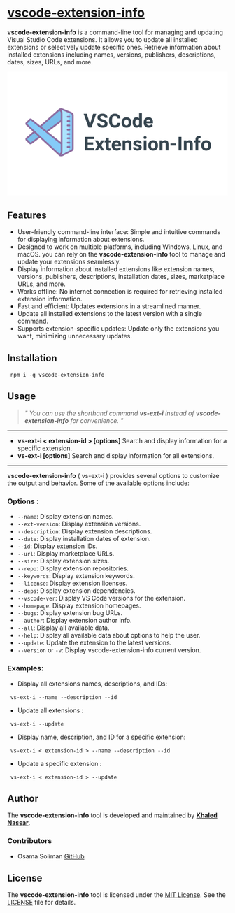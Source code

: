 # [vscode-extension-info ](https://www.npmjs.com/package/vscode-extension-info)

**vscode-extension-info** is a command-line tool for managing and updating Visual Studio Code extensions. It allows you to update all installed extensions or selectively update specific ones. Retrieve information about installed extensions including names, versions, publishers, descriptions, dates, sizes, URLs, and more.

![Tool Logo](logo.png)
## Features

- User-friendly command-line interface: Simple and intuitive commands for displaying information about extensions.
- Designed to work on multiple platforms, including Windows, Linux, and macOS. you can rely on the **vscode-extension-info** tool to manage and update your extensions seamlessly.
- Display information about installed extensions like extension names, versions, publishers, descriptions, installation dates, sizes, marketplace URLs, and more.
- Works offline: No internet connection is required for retrieving installed extension information.
- Fast and efficient: Updates extensions in a streamlined manner.
- Update all installed extensions to the latest version with a single command.
- Supports extension-specific updates: Update only the extensions you want, minimizing unnecessary updates.

## Installation
```
 npm i -g vscode-extension-info
```
## Usage

> *" You can use the shorthand command **vs-ext-i** instead of **vscode-extension-info** for convenience. "*

---
- **vs-ext-i < extension-id > [options]**    Search and display information for a specific extension.
- **vs-ext-i [options]**                   Search and display information for all extensions.
---

**vscode-extension-info** ( vs-ext-i ) provides several options to customize the output and behavior. Some of the available options include:
### Options :
- `--name`: Display extension names.
- `--ext-version`: Display extension versions.
- `--description`: Display extension descriptions.
- `--date`: Display installation dates of extension.
- `--id`: Display extension IDs.
- `--url`: Display marketplace URLs.
- `--size`: Display extension sizes.
- `--repo`: Display extension repositories.
- `--keywords`: Display extension keywords.
- `--license`: Display extension licenses.
- `--deps`: Display extension dependencies.
- `--vscode-ver`: Display VS Code versions for the extension.
- `--homepage`: Display extension homepages.
- `--bugs`: Display extension bug URLs.
- `--author`: Display extension author info.
- `--all`: Display all available data.
- `--help`: Display all available data about options to help the user.
- `--update`:         Update the extension to the latest versions.
- `--version` or `-v`:  Display vscode-extension-info current version.

### Examples:
- Display all extensions names, descriptions, and IDs:
```
 vs-ext-i --name --description --id
```
- Update all extensions :
```
 vs-ext-i --update
```

- Display name, description, and ID for a specific extension:
```
 vs-ext-i < extension-id > --name --description --id
```
- Update a specific extension :
```
 vs-ext-i < extension-id > --update
```
## Author

The **vscode-extension-info** tool is developed and maintained by **[Khaled Nassar](https://github.com/khalednassar500)**.

### Contributors

- Osama Soliman [GitHub](https://github.com/solimanware)
## License

The **vscode-extension-info** tool is licensed under the [MIT License](https://opensource.org/licenses/MIT). See the [LICENSE](/LICENSE.txt) file for details.



